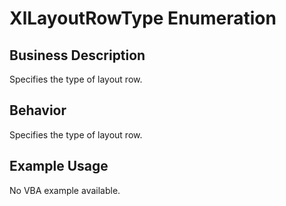 # XlLayoutRowType Enumeration

## Business Description
Specifies the type of layout row.

## Behavior
Specifies the type of layout row.

## Example Usage
No VBA example available.